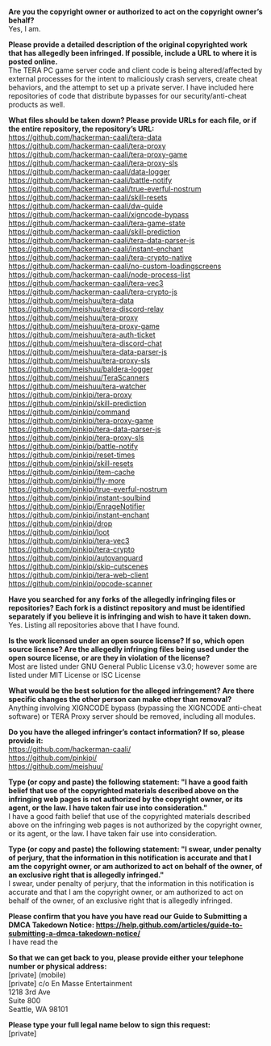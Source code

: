 **Are you the copyright owner or authorized to act on the copyright owner’s behalf?**  
Yes, I am.

**Please provide a detailed description of the original copyrighted work that has allegedly been infringed. If possible, include a URL to where it is posted online.**  
The TERA PC game server code and client code is being altered/affected by external processes for the intent to maliciously crash servers, create cheat behaviors, and the attempt to set up a private server. I have included here repositories of code that distribute bypasses for our security/anti-cheat products as well.  

**What files should be taken down? Please provide URLs for each file, or if the entire repository, the repository’s URL:**  
https://github.com/hackerman-caali/tera-data   
https://github.com/hackerman-caali/tera-proxy   
https://github.com/hackerman-caali/tera-proxy-game   
https://github.com/hackerman-caali/tera-proxy-sls   
https://github.com/hackerman-caali/data-logger   
https://github.com/hackerman-caali/battle-notify   
https://github.com/hackerman-caali/true-everful-nostrum   
https://github.com/hackerman-caali/skill-resets   
https://github.com/hackerman-caali/dw-guide   
https://github.com/hackerman-caali/xigncode-bypass   
https://github.com/hackerman-caali/tera-game-state   
https://github.com/hackerman-caali/skill-prediction   
https://github.com/hackerman-caali/tera-data-parser-js   
https://github.com/hackerman-caali/instant-enchant   
https://github.com/hackerman-caali/tera-crypto-native   
https://github.com/hackerman-caali/no-custom-loadingscreens   
https://github.com/hackerman-caali/node-process-list   
https://github.com/hackerman-caali/tera-vec3   
https://github.com/hackerman-caali/tera-crypto-js   
https://github.com/meishuu/tera-data   
https://github.com/meishuu/tera-discord-relay   
https://github.com/meishuu/tera-proxy   
https://github.com/meishuu/tera-proxy-game   
https://github.com/meishuu/tera-auth-ticket   
https://github.com/meishuu/tera-discord-chat   
https://github.com/meishuu/tera-data-parser-js   
https://github.com/meishuu/tera-proxy-sls   
https://github.com/meishuu/baldera-logger   
https://github.com/meishuu/TeraScanners   
https://github.com/meishuu/tera-watcher   
https://github.com/pinkipi/tera-proxy   
https://github.com/pinkipi/skill-prediction   
https://github.com/pinkipi/command   
https://github.com/pinkipi/tera-proxy-game   
https://github.com/pinkipi/tera-data-parser-js   
https://github.com/pinkipi/tera-proxy-sls   
https://github.com/pinkipi/battle-notify   
https://github.com/pinkipi/reset-times   
https://github.com/pinkipi/skill-resets   
https://github.com/pinkipi/item-cache   
https://github.com/pinkipi/fly-more   
https://github.com/pinkipi/true-everful-nostrum   
https://github.com/pinkipi/instant-soulbind   
https://github.com/pinkipi/EnrageNotifier   
https://github.com/pinkipi/instant-enchant   
https://github.com/pinkipi/drop   
https://github.com/pinkipi/loot   
https://github.com/pinkipi/tera-vec3   
https://github.com/pinkipi/tera-crypto   
https://github.com/pinkipi/autovanguard   
https://github.com/pinkipi/skip-cutscenes   
https://github.com/pinkipi/tera-web-client   
https://github.com/pinkipi/opcode-scanner   

**Have you searched for any forks of the allegedly infringing files or repositories? Each fork is a distinct repository and must be identified separately if you believe it is infringing and wish to have it taken down.**    
Yes. Listing all repositories above that I have found.

**Is the work licensed under an open source license? If so, which open source license? Are the allegedly infringing files being used under the open source license, or are they in violation of the license?**    
Most are listed under GNU General Public License v3.0; however some are listed under MIT License or ISC License

**What would be the best solution for the alleged infringement? Are there specific changes the other person can make other than removal?**  
Anything involving XIGNCODE bypass (bypassing the XIGNCODE anti-cheat software) or TERA Proxy server should be removed, including all modules.

**Do you have the alleged infringer’s contact information? If so, please provide it:**  
https://github.com/hackerman-caali/    
https://github.com/pinkipi/    
https://github.com/meishuu/    

**Type (or copy and paste) the following statement: "I have a good faith belief that use of the copyrighted materials described above on the infringing web pages is not authorized by the copyright owner, or its agent, or the law. I have taken fair use into consideration."**  
I have a good faith belief that use of the copyrighted materials described above on the infringing web pages is not authorized by the copyright owner, or its agent, or the law. I have taken fair use into consideration.

**Type (or copy and paste) the following statement: "I swear, under penalty of perjury, that the information in this notification is accurate and that I am the copyright owner, or am authorized to act on behalf of the owner, of an exclusive right that is allegedly infringed."**  
I swear, under penalty of perjury, that the information in this notification is accurate and that I am the copyright owner, or am authorized to act on behalf of the owner, of an exclusive right that is allegedly infringed.

**Please confirm that you have you have read our Guide to Submitting a DMCA Takedown Notice: https://help.github.com/articles/guide-to-submitting-a-dmca-takedown-notice/**  
I have read the

**So that we can get back to you, please provide either your telephone number or physical address:**  
[private] (mobile)  
[private]
c/o En Masse Entertainment  
1218 3rd Ave  
Suite 800  
Seattle, WA 98101  

**Please type your full legal name below to sign this request:**  
[private]
